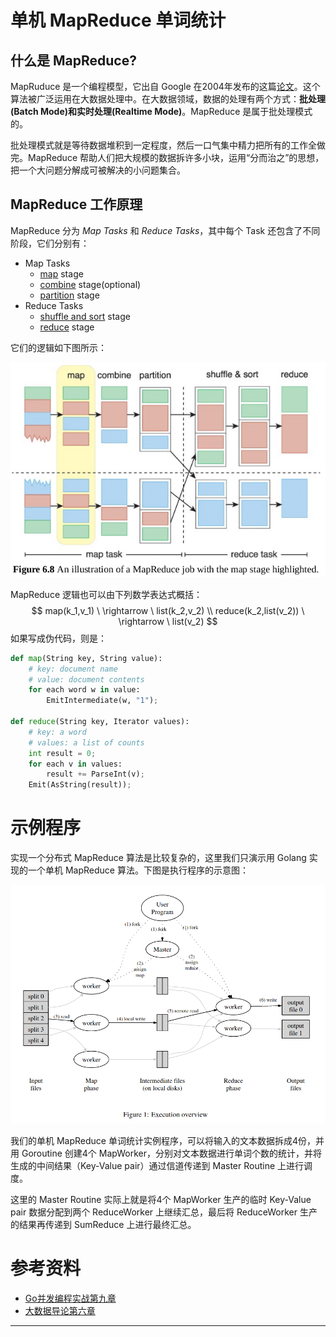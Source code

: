 # 单机 MapReduce 单词统计

## 什么是 MapReduce?

MapRuduce 是一个编程模型，它出自 Google 在2004年发布的这篇[论文](https://pdos.csail.mit.edu/6.824/papers/mapreduce.pdf)。这个算法被广泛运用在大数据处理中。在大数据领域，数据的处理有两个方式：**批处理(Batch Mode)**和**实时处理(Realtime Mode)**。MapReduce 是属于批处理模式的。

批处理模式就是等待数据堆积到一定程度，然后一口气集中精力把所有的工作全做完。MapReduce 帮助人们把大规模的数据拆许多小块，运用“分而治之”的思想，把一个大问题分解成可被解决的小问题集合。

## MapReduce 工作原理

MapReduce 分为 *Map Tasks* 和 *Reduce Tasks*，其中每个 Task 还包含了不同阶段，它们分别有：

- Map Tasks
  - <u>map</u> stage
  - <u>combine</u> stage(optional)
  - <u>partition</u> stage
- Reduce Tasks
  - <u>shuffle and sort</u> stage
  - <u>reduce</u> stage

它们的逻辑如下图所示：

<img src="assets/1.png" alt="1" style="zoom:80%;" />

MapReduce 逻辑也可以由下列数学表达式概括：
$$
map(k_1,v_1) \ \rightarrow \ list(k_2,v_2) \\
reduce(k_2,list(v_2)) \ \rightarrow \ list(v_2)
$$
如果写成伪代码，则是：

```python
def map(String key, String value):
    # key: document name
    # value: document contents
    for each word w in value:
        EmitIntermediate(w, "1");
        
def reduce(String key, Iterator values):
    # key: a word
    # values: a list of counts
    int result = 0;
    for each v in values:
        result += ParseInt(v);
    Emit(AsString(result));
```




# 示例程序

实现一个分布式 MapReduce 算法是比较复杂的，这里我们只演示用 Golang 实现的一个单机 MapReduce 算法。下图是执行程序的示意图：

![2](assets/2.png)

我们的单机 MapReduce 单词统计实例程序，可以将输入的文本数据拆成4份，并用 Goroutine 创建4个 MapWorker，分别对文本数据进行单词个数的统计，并将生成的中间结果（Key-Value pair）通过信道传递到 Master Routine 上进行调度。

这里的 Master Routine 实际上就是将4个 MapWorker 生产的临时 Key-Value pair 数据分配到两个 ReduceWorker 上继续汇总，最后将 ReduceWorker 生产的结果再传递到 SumReduce 上进行最终汇总。



# 参考资料

- [Go并发编程实战第九章](http://product.dangdang.com/29120162.html)
- [大数据导论第六章](http://product.dangdang.com/25088374.html)



---